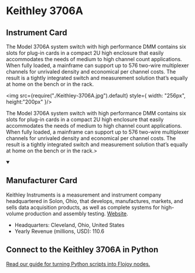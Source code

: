 
# Keithley 3706A

## Instrument Card

<div className="flex">

<div>

The Model 3706A system switch with high performance DMM contains six slots for plug-in cards in a compact 2U high enclosure that easily accommodates the needs of medium to high channel count applications. When fully loaded, a mainframe can support up to 576 two-wire multiplexer channels for unrivaled density and economical per channel costs. The result is a tightly integrated switch and measurement solution that’s equally at home on the bench or in the rack.

</div>

<img src={require("./Keithley-3706A.jpg").default} style={ width: "256px", height:"200px" }/>

</div>

The Model 3706A system switch with high performance DMM contains six slots for plug-in cards in a compact 2U high enclosure that easily accommodates the needs of medium to high channel count applications. When fully loaded, a mainframe can support up to 576 two-wire multiplexer channels for unrivaled density and economical per channel costs. The result is a tightly integrated switch and measurement solution that’s equally at home on the bench or in the rack.>

<details open>
<summary><h2>Manufacturer Card</h2></summary>

Keithley Instruments is a measurement and instrument company headquartered in Solon, Ohio, that develops, manufactures, markets, and sells data acquisition products, as well as complete systems for high-volume production and assembly testing. <a href="https://www.tek.com/en">Website</a>.

<ul>
  <li>Headquarters: Cleveland, Ohio, United States</li>
  <li>Yearly Revenue (millions, USD): 110.6</li>
</ul>
</details>

## Connect to the Keithley 3706A in Python

[Read our guide for turning Python scripts into Flojoy nodes.](https://docs.flojoy.ai/custom-nodes/creating-custom-node/)


